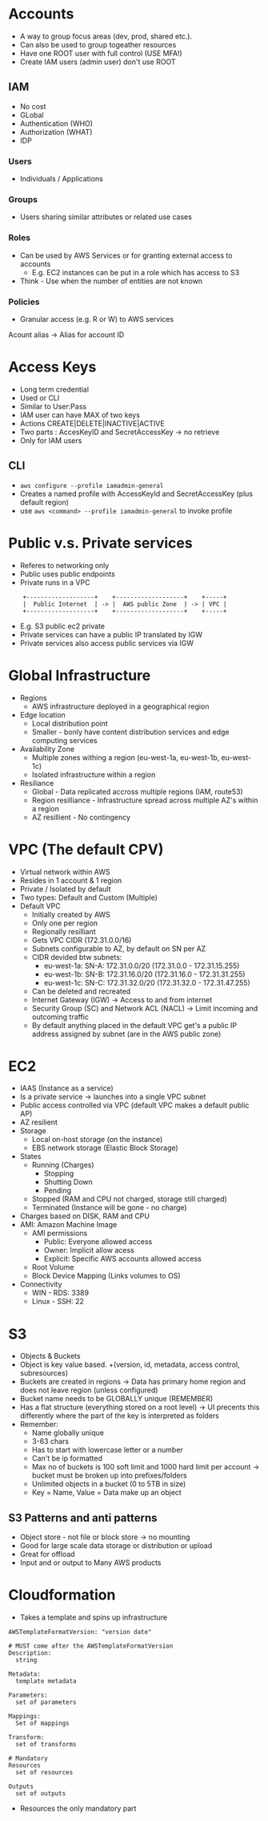# Accounts
* A way to group focus areas (dev, prod, shared etc.).
* Can also be used to group togeather resources
* Have one ROOT user with full control (USE MFA!)
* Create IAM users (admin user) don't use ROOT

## IAM
* No cost
* GLobal
* Authentication (WHO)
* Authorization (WHAT)
* IDP

### Users
* Individuals / Applications

### Groups
* Users sharing similar attributes or related use cases

### Roles
* Can be used by AWS Services or for granting external access to accounts
  * E.g. EC2 instances can be put in a role which has access to S3
* Think - Use when the number of entities are not known

### Policies
* Granular access (e.g. R or W) to AWS services

Acount alias -> Alias for account ID

# Access Keys

* Long term credential
* Used or CLI
* Similar to User:Pass
* IAM user can have MAX of two keys
* Actions CREATE|DELETE|INACTIVE|ACTIVE
* Two parts : AccesKeyID and SecretAccessKey -> no retrieve
* Only for IAM users


## CLI
* `aws configure --profile iamadmin-general`
* Creates a named profile with AccessKeyId and SecretAccessKey (plus default region)
* use `aws <command> --profile iamadmin-general` to invoke profile

# Public v.s. Private services
* Referes to networking only
* Public uses public endpoints
* Private runs in a VPC
```
    +-------------------+    +-------------------+    +-----+
    |  Public Internet  | -> |  AWS public Zone  | -> | VPC |
    +-------------------+    +-------------------+    +-----+
```
* E.g. S3 public ec2 private
* Private services can have a public IP translated by IGW
* Private services also access public services via IGW

# Global Infrastructure
* Regions
  * AWS infrastructure deployed in a geographical region
* Edge location
  * Local distribution point
  * Smaller - bonly have content distribution services and edge computing services
* Availability Zone
  * Multiple zones withing a region (eu-west-1a, eu-west-1b, eu-west-1c)
  * Isolated infrastructure within a region
* Resiliance
  * Global - Data replicated accross multiple regions (IAM, route53)
  * Region resilliance - Infrastructure spread across multiple AZ's within a region
  * AZ resillient - No contingency

# VPC (The default CPV)
* Virtual network within AWS
* Resides in 1 account & 1 region
* Private / Isolated by default
* Two types: Default and Custom (Multiple)
* Default VPC
  * Initially created by AWS
  * Only one per region
  * Regionally resilliant
  * Gets VPC CIDR (172.31.0.0/16)
  * Subnets configurable to AZ, by default on SN per AZ
  * CIDR devided btw subnets:
    * eu-west-1a: SN-A: 172.31.0.0/20 (172.31.0.0 - 172.31.15.255)
    * eu-west-1b: SN-B: 172.31.16.0/20 (172.31.16.0 - 172.31.31.255)
    * eu-west-1c: SN-C: 172.31.32.0/20 (172.31.32.0 - 172.31.47.255)
  * Can be deleted and recreated
  * Internet Gateway (IGW) -> Access to and from internet
  * Security Group (SC) and  Network ACL (NACL)  -> Limit incoming and outcoming traffic
  * By default anything placed in the default VPC get's a public IP address assigned by subnet (are in the AWS public zone)

# EC2
* IAAS (Instance as a service)
* Is a private service -> launches into a single VPC subnet
* Public access controlled via VPC (default VPC makes a default public AP)
* AZ resilient
* Storage
  * Local on-host storage (on the instance)
  * EBS network storage (Elastic Block Storage)
* States
  * Running (Charges)
    * Stopping
    * Shutting Down
    * Pending
  * Stopped (RAM and CPU not charged, storage still charged)
  * Terminated (Instance will be gone - no charge)
* Charges based on DISK, RAM and CPU
* AMI: Amazon Machine Image
    * AMI permissions
      * Public: Everyone allowed access
      * Owner: Implicit allow acess
      * Explicit: Specific AWS accounts allowed access
    * Root Volume
    * Block Device Mapping (Links volumes to OS)
* Connectivity
  * WIN - RDS: 3389
  * Linux - SSH: 22


# S3

* Objects & Buckets
* Object is key value based. +(version, id, metadata, access control, subresources)
* Buckets are created in regions -> Data has primary home region and does not leave region (unless configured)
* Bucket name needs to be GLOBALLY unique (REMEMBER)
* Has a flat structure (everything stored on a root level) -> UI precents this differently where the </prefix> part of the key is interpreted as folders
* Remember:
  * Name globally unique
  * 3-63 chars
  * Has to start with lowercase letter or a number
  * Can't be ip formatted
  * Max no of buckets is 100 soft limit and 1000 hard limit per account -> bucket must be broken up into prefixes/folders
  * Unlimited objects in a bucket (0 to 5TB in size)
  * Key = Name, Value = Data make up an object

## S3 Patterns and anti patterns

* Object store - not file or block store -> no mounting
* Good for large scale data storage or distribution or upload
* Great for offload
* Input and or output to Many AWS products

# Cloudformation

* Takes a template and spins up infrastructure

````
AWSTemplateFormatVersion: "version date"

# MUST come after the AWSTemplateFormatVersion
Description:
  string

Metadata:
  template metadata

Parameters:
  set of parameters

Mappings:
  Set of mappings

Transform:
  set of transforms

# Mandatory
Resources
  set of resources

Outputs
  set of outputs
````


* Resources the only mandatory part


